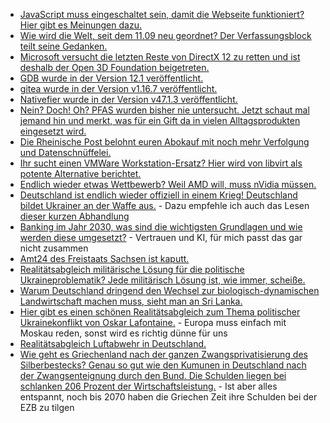 * [JavaScript muss eingeschaltet sein, damit die Webseite funktioniert? Hier gibt es Meinungen dazu.](https://utcc.utoronto.ca/~cks/space/blog/web/OnNeedingJavascript)
* [Wie wird die Welt, seit dem 11.09 neu geordnet? Der Verfassungsblock teilt seine Gedanken.](https://verfassungsblog.de/os6-monitoring/)
* [Microsoft versucht die letzten Reste von DirectX 12 zu retten und ist deshalb der Open 3D Foundation beigetreten.](https://www.phoronix.com/scan.php?page=news_item&px=Microsoft-Open-3D-Foundation)
* [GDB wurde in der Version 12.1 veröffentlicht.](https://www.phoronix.com/scan.php?page=news_item&px=GNU-Debugger-GDB-12.1)
* [gitea wurde in der Version v1.16.7 veröffentlicht.](https://github.com/go-gitea/gitea/releases/tag/v1.16.7)
* [Nativefier wurde in der Version v47.1.3 veröffentlicht.](https://github.com/nativefier/nativefier/releases/tag/v47.1.3)
* [Nein? Doch! Oh? PFAS wurden bisher nie untersucht. Jetzt schaut mal jemand hin und merkt, was für ein Gift da in vielen Alltagsprodukten eingesetzt wird.](https://www.sonnenseite.com/de/wissenschaft/forschende-weisen-neuartige-umweltschaedliche-substanzen-in-fluessen-nach/)
* [Die Rheinische Post belohnt euren Abokauf mit noch mehr Verfolgung und Datenschnüffelei.](https://www.kuketz-blog.de/rheinische-post-erzwingt-einwilligungen-mit-fantasie-abo/)
* [Ihr sucht einen VMWare Workstation-Ersatz? Hier wird von libvirt als potente Alternative berichtet.](https://utcc.utoronto.ca/~cks/space/blog/linux/LibvirtHasBeenOkay)
* [Endlich wieder etwas Wettbewerb? Weil AMD will, muss nVidia müssen.](https://www.3dcenter.org/news/geruechtekueche-amds-navi-31-auf-3-ghz-chiptakt-und-nvidias-ad102-nahe-3-ghz-chiptakt)
* [Deutschland ist endlich wieder offiziell in einem Krieg! Deutschland bildet Ukrainer an der Waffe aus.](https://weltnetz.tv/story/2646-danke-rnd-danke-zaklin-nastic-brisantes-bundestagsgutachten-deutschland-kriegspartei) - Dazu empfehle ich auch das Lesen [dieser kurzen Abhandlung](https://blog.fefe.de/?ts=9c916701)
* [Banking im Jahr 2030, was sind die wichtigsten Grundlagen und wie werden diese umgesetzt?](https://www.opensourcerers.org/2022/05/02/banking-2030-what-can-we-expect/) - Vertrauen und KI, für mich passt das gar nicht zusammen
* [Amt24 des Freistaats Sachsen ist kaputt.](https://www.borncity.com/blog/2022/05/02/cyberangriff-auf-service-portal-amt24-im-freistaat-sachsen/)
* [Realitätsabgleich militärische Lösung für die politische Ukraineproblematik? Jede militärisch Lösung ist, wie immer, scheiße.](https://weltnetz.tv/story/2644-jede-militaerische-loesung-fuehrt-die-katastrophe)
* [Warum Deutschland dringend den Wechsel zur biologisch-dynamischen Landwirtschaft machen muss, sieht man an Sri Lanka.](https://blog.fefe.de/?ts=9c910355)
* [Hier gibt es einen schönen Realitätsabgleich zum Thema politischer Ukrainekonflikt von Oskar Lafontaine.](https://blog.fefe.de/?ts=9c917033) - Europa muss einfach mit Moskau reden, sonst wird es richtig dünne für uns
* [Realitätsabgleich Luftabwehr in Deutschland.](https://blog.fefe.de/?ts=9c915bef)
* [Wie geht es Griechenland nach der ganzen Zwangsprivatisierung des Silberbestecks? Genau so gut wie den Kumunen in Deutschland nach der Zwangsenteignung durch den Bund. Die Schulden liegen bei schlanken 206 Prozent der Wirtschaftsleistung.](https://blog.fefe.de/?ts=9c915af1) - Ist aber alles entspannt, noch bis 2070 haben die Griechen Zeit ihre Schulden bei der EZB zu tilgen

